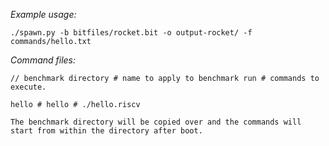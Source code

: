 
*Example usage:*

    ./spawn.py -b bitfiles/rocket.bit -o output-rocket/ -f commands/hello.txt

*Command files:*

    // benchmark directory # name to apply to benchmark run # commands to execute.

    hello # hello # ./hello.riscv

    The benchmark directory will be copied over and the commands will start from within the directory after boot.
